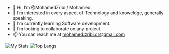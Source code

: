 - 👋 Hi, I’m @MohamedZribi / Mohamed.
- 👀 I’m interested in every aspect of Technology and knoweldge, generally speaking.
- 🌱 I’m currently learning Software development.
- 💞️ I’m looking to collaborate on any project.
- 📫 You can reach me at mohamed.zribi.dr@gmail.com 


![My Stats](https://github-readme-stats.vercel.app/api?username=MohamedZribi)
![Top Langs](https://github-readme-stats.vercel.app/api/top-langs/?username=MohamedZribi)
<!---
Change the redirect to my own profile and change the layout and make sure the languages are updated.
--->


<!---
wait3/wait3 is a ✨ special ✨ repository because its `README.md` (this file) appears on your GitHub profile.
You can click the Preview link to take a look at your changes.
--->

